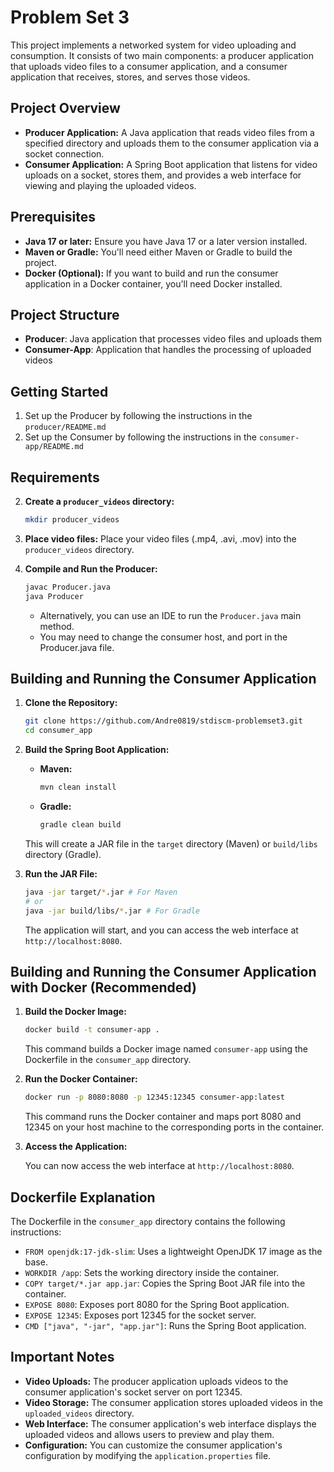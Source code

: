 # Problem Set 3

This project implements a networked system for video uploading and consumption. It consists of two main components: a producer application that uploads video files to a consumer application, and a consumer application that receives, stores, and serves those videos.

## Project Overview

* **Producer Application:** A Java application that reads video files from a specified directory and uploads them to the consumer application via a socket connection.
* **Consumer Application:** A Spring Boot application that listens for video uploads on a socket, stores them, and provides a web interface for viewing and playing the uploaded videos.

## Prerequisites

* **Java 17 or later:** Ensure you have Java 17 or a later version installed.
* **Maven or Gradle:** You'll need either Maven or Gradle to build the project.
* **Docker (Optional):** If you want to build and run the consumer application in a Docker container, you'll need Docker installed.

## Project Structure

- **Producer**: Java application that processes video files and uploads them
- **Consumer-App**: Application that handles the processing of uploaded videos

## Getting Started

1. Set up the Producer by following the instructions in the `producer/README.md`
2. Set up the Consumer by following the instructions in the `consumer-app/README.md`

## Requirements

2.  **Create a `producer_videos` directory:**

    ```bash
    mkdir producer_videos
    ```

3.  **Place video files:** Place your video files (.mp4, .avi, .mov) into the `producer_videos` directory.
4.  **Compile and Run the Producer:**

    ```bash
    javac Producer.java
    java Producer
    ```

    * Alternatively, you can use an IDE to run the `Producer.java` main method.
    * You may need to change the consumer host, and port in the Producer.java file.

## Building and Running the Consumer Application

1.  **Clone the Repository:**

    ```bash
    git clone https://github.com/Andre0819/stdiscm-problemset3.git
    cd consumer_app
    ```

2.  **Build the Spring Boot Application:**

    * **Maven:**

        ```bash
        mvn clean install
        ```

    * **Gradle:**

        ```bash
        gradle clean build
        ```

    This will create a JAR file in the `target` directory (Maven) or `build/libs` directory (Gradle).

3.  **Run the JAR File:**

    ```bash
    java -jar target/*.jar # For Maven
    # or
    java -jar build/libs/*.jar # For Gradle
    ```

    The application will start, and you can access the web interface at `http://localhost:8080`.

## Building and Running the Consumer Application with Docker (Recommended)

1.  **Build the Docker Image:**

    ```bash
    docker build -t consumer-app .
    ```

    This command builds a Docker image named `consumer-app` using the Dockerfile in the `consumer_app` directory.

2.  **Run the Docker Container:**

    ```bash
    docker run -p 8080:8080 -p 12345:12345 consumer-app:latest
    ```

    This command runs the Docker container and maps port 8080 and 12345 on your host machine to the corresponding ports in the container.

3.  **Access the Application:**

    You can now access the web interface at `http://localhost:8080`.

## Dockerfile Explanation

The Dockerfile in the `consumer_app` directory contains the following instructions:

* `FROM openjdk:17-jdk-slim`: Uses a lightweight OpenJDK 17 image as the base.
* `WORKDIR /app`: Sets the working directory inside the container.
* `COPY target/*.jar app.jar`: Copies the Spring Boot JAR file into the container.
* `EXPOSE 8080`: Exposes port 8080 for the Spring Boot application.
* `EXPOSE 12345`: Exposes port 12345 for the socket server.
* `CMD ["java", "-jar", "app.jar"]`: Runs the Spring Boot application.

## Important Notes

* **Video Uploads:** The producer application uploads videos to the consumer application's socket server on port 12345.
* **Video Storage:** The consumer application stores uploaded videos in the `uploaded_videos` directory.
* **Web Interface:** The consumer application's web interface displays the uploaded videos and allows users to preview and play them.
* **Configuration:** You can customize the consumer application's configuration by modifying the `application.properties` file.
